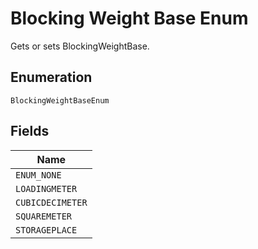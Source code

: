
# Blocking Weight Base Enum

Gets or sets BlockingWeightBase.

## Enumeration

`BlockingWeightBaseEnum`

## Fields

| Name |
|  --- |
| `ENUM_NONE` |
| `LOADINGMETER` |
| `CUBICDECIMETER` |
| `SQUAREMETER` |
| `STORAGEPLACE` |

